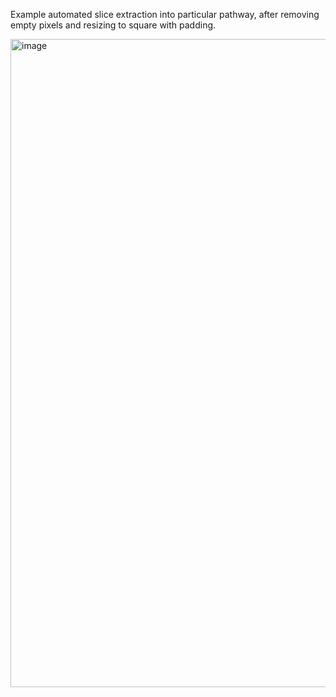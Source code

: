 Example automated slice extraction into particular pathway, after removing empty pixels and resizing to square with padding.

<img width="1037" alt="image" src="https://github.com/toygarr/alzheimer/assets/44132720/aa3f2bbc-9512-4d58-89ee-a3a43704f073">

